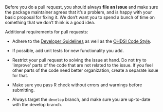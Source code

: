 Before you do a pull request, you should always **file an issue** and make sure the package maintainer agrees that it’s a problem, and is happy with your basic proposal for fixing it. We don’t want you to spend a bunch of time on something that we don’t think is a good idea.

Additional requirements for pull requests:

- Adhere to the [Developer Guidelines](https://ohdsi.github.io/MethodsLibrary/developerGuidelines.html) as well as the [OHDSI Code Style](https://ohdsi.github.io/MethodsLibrary/codeStyle.html).

- If possible, add unit tests for new functionality you add.

- Restrict your pull request to solving the issue at hand. Do not try to 'improve' parts of the code that are not related to the issue. If you feel other parts of the code need better organization, create a separate issue for that.

- Make sure you pass R check without errors and warnings before submitting.

- Always target the `develop` branch, and make sure you are up-to-date with the develop branch.

